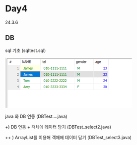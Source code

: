 # Day4
24.3.6

## DB 

sql 기초 (sqltest.sql)

![이미지](./img/test.PNG)

java 와 DB 연동 (DBTest....java)

  +) DB 연동 + 객체에 데이터 담기 (DBTest_select2.java)

  ++ ) ArrayList를 이용해 객체에 데이터 담기 (DBTest_select3.java)
